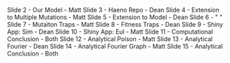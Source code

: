 Slide 2 - Our Model  - Matt
Slide 3 - Haeno Repo - Dean 
Slide 4 - Extension to Multiple Mutations - Matt
Slide 5 - Extension to Model - Dean 
Slide 6 - " " 
Slide 7 - Mutaiton Traps - Matt 
Slide 8 - Fitness Traps - Dean 
Slide 9 - Shiny App: Sim - Dean 
Slide 10 - Shiny App: Eul - Matt 
Slide 11 - Computational Conclusion - Both 
Slide 12 - Analytical Poison - Matt 
Slide 13 - Analytical Fourier - Dean 
Slide 14 - Analytical Fourier Graph - Matt 
Slide 15 - Analytical Conclusion - Both
